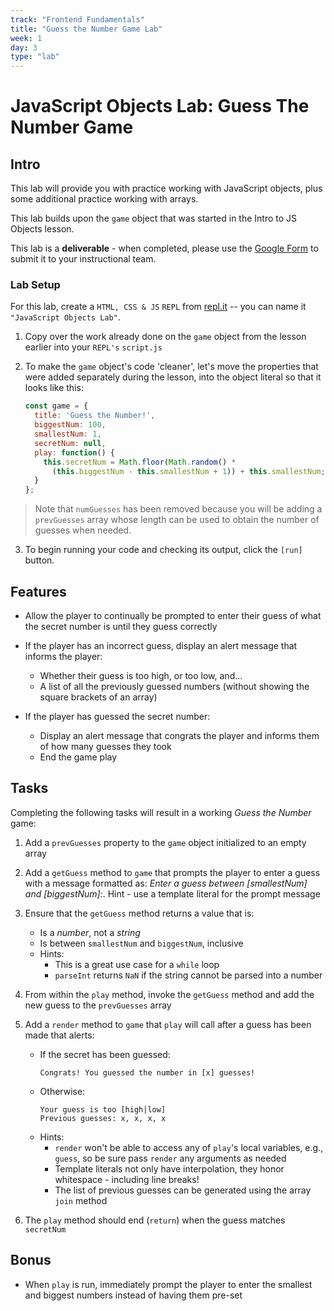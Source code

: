 ```yaml
---
track: "Frontend Fundamentals"
title: "Guess the Number Game Lab"
week: 1
day: 3
type: "lab"
---
```


# JavaScript Objects Lab: Guess The Number Game

## Intro

This lab will provide you with practice working with JavaScript objects, plus some additional practice working with arrays.

This lab builds upon the `game` object that was started in the Intro to JS Objects lesson.

This lab is a **deliverable** - when completed, please use the [Google Form](https://forms.gle/aGLyBqABxeDLv18B9) to submit it to your instructional team.

### Lab Setup  

For this lab, create a `HTML, CSS & JS` `REPL` from [repl.it](https://repl.it) -- you can name it `"JavaScript Objects Lab"`.


1. Copy over the work already done on the `game` object from the lesson earlier into your `REPL's` `script.js`

2. To make the `game` object's code 'cleaner', let's move the properties that were added separately during the lesson, into the object literal so that it looks like this:

	```js
	const game = {
	  title: 'Guess the Number!',
	  biggestNum: 100,
	  smallestNum: 1,
	  secretNum: null,
	  play: function() {
	    this.secretNum = Math.floor(Math.random() * 
	      (this.biggestNum - this.smallestNum + 1)) + this.smallestNum;
	  }
	};
	```

> Note that `numGuesses` has been removed because you will be adding a `prevGuesses` array whose length can be used to obtain the number of guesses when needed.

3. To begin running your code and checking its output, click the `[run]` button.

## Features

- Allow the player to continually be prompted to enter their guess of what the secret number is until they guess correctly

- If the player has an incorrect guess, display an alert message that informs the player:
	- Whether their guess is too high, or too low, and...
	- A list of all the previously guessed numbers (without showing the square brackets of an array)

- If the player has guessed the secret number:
	- Display an alert message that congrats the player and informs them of how many guesses they took
	- End the game play

## Tasks

Completing the following tasks will result in a working _Guess the Number_ game:

1. Add a `prevGuesses` property to the `game` object initialized to an empty array

2. Add a `getGuess` method to `game` that prompts the player to enter a guess with a message formatted as: _Enter a guess between [smallestNum] and [biggestNum]:_.  Hint - use a template literal for the prompt message

3. Ensure that the `getGuess` method returns a value that is:
	- Is a _number_, not a _string_
	- Is between `smallestNum` and `biggestNum`, inclusive
	- Hints:
		- This is a great use case for a `while` loop
		- `parseInt` returns `NaN` if the string cannot be parsed into a number

4. From within the `play` method, invoke the `getGuess` method and add the new guess to the `prevGuesses` array

5. Add a `render` method to `game` that `play` will call after a guess has been made that alerts:
	- If the secret has been guessed:<br>
		```shell
		Congrats! You guessed the number in [x] guesses!
		```
	- Otherwise:<br>
		```shell
		Your guess is too [high|low]
		Previous guesses: x, x, x, x
		```
	- Hints:
		- `render` won't be able to access any of `play`'s local variables, e.g., `guess`, so be sure pass `render` any arguments as needed
		- Template literals not only have interpolation, they honor whitespace - including line breaks!
		- The list of previous guesses can be generated using the array `join` method

6. The `play` method should end (`return`) when the guess matches `secretNum`

## Bonus

- When `play` is run, immediately prompt the player to enter the smallest and biggest numbers instead of having them pre-set


